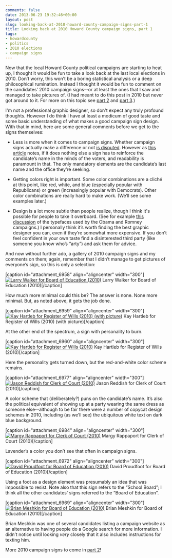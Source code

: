 ```yaml
---
comments: false
date: 2013-06-23 19:32:46+00:00
layout: post
slug: looking-back-at-2010-howard-county-campaign-signs-part-1
title: Looking back at 2010 Howard County campaign signs, part 1
tags:
- howardcounty
- politics
- 2010 elections
- campaign signs
---
```


Now that the local Howard County political campaigns are starting to heat up, I thought it would be fun to take a look back at the last local elections in 2010. Don’t worry, this won’t be a boring statistical analysis or a deep philosophical rumination. Instead I thought it would be fun to comment on the candidates’ 2010 campaign signs--or at least the ones that I saw and managed to take pictures of. (I had meant to do this post in 2010 but never got around to it. For more on this topic see [part 2](/2013/06/24/looking-back-at-2010-howard-county-campaign-signs-part-2/) and [part 3](/2013/06/25/looking-back-at-2010-howard-county-campaign-signs-part-3/).) 

I'm not a professional graphic designer, so don't expect any truly profound thoughts. However I do think I have at least a modicum of good taste and some basic understanding of what makes a good campaign sign design. With that in mind, here are some general comments before we get to the signs themselves:




  * Less is more when it comes to campaign signs. Whether campaign signs actually make a difference or not [is disputed](http://www.slate.com/articles/news_and_politics/victory_lab/2012/01/campaign_signs_do_they_work_.html). However as [this article](http://www.localvictory.com/communications/design-political-signs.html) notes, if it does nothing else a sign has to reinforce the candidate’s name in the minds of the voters, and readability is paramount in that. The only mandatory elements are the candidate’s last name and the office they’re seeking.


  * Getting colors right is important. Some color combinations are a cliché at this point, like red, white, and blue (especially popular with Republicans) or green (increasingly popular with Democrats). Other color combinations are really hard to make work. (We’ll see some examples later.)


  * Design is a lot more subtle than people realize, though I think it's possible for people to take it overboard. (See for example [this discussion](http://www.salon.com/2012/07/23/gotham_vs_mercury_the_presidential_campaign%E2%80%99s_real_issues_salpart/) of the typefaces used by the Obama and Romney campaigns.) I personally think it’s worth finding the best graphic designer you can, even if they’re somewhat more expensive. If you don’t feel confident in your own taste find a disinterested third party (like someone you know who’s “arty”) and ask them for advice.



And now without further ado, a gallery of 2010 campaign signs and my comments on them; again, remember that I didn’t manage to get pictures of everyone’s sign, so this is only a selection:

[caption id="attachment_6958" align="aligncenter" width="300"][![Larry Walker for Board of Education (2010)](http://hecker.files.wordpress.com/2013/06/larry-walker-2010.jpg?w=300)](http://hecker.files.wordpress.com/2013/06/larry-walker-2010.jpg) Larry Walker for Board of Education (2010)[/caption]

How much more minimal could this be? The answer is none. None more minimal. But, as noted above, it gets the job done.

[caption id="attachment_6959" align="aligncenter" width="300"][![Kay Hartleb for Register of Wills (2010) (with picture)](http://hecker.files.wordpress.com/2013/06/kay-hartleb-2010-fancy.jpg?w=300)](http://hecker.files.wordpress.com/2013/06/kay-hartleb-2010-fancy.jpg) Kay Hartleb for Register of Wills (2010) (with picture)[/caption]

At the other end of the spectrum, a sign with personality to burn.

[caption id="attachment_6960" align="aligncenter" width="300"][![Kay Hartleb for Register of Wills (2010)](http://hecker.files.wordpress.com/2013/06/kay-hartleb-2010-plain.jpg?w=300)](http://hecker.files.wordpress.com/2013/06/kay-hartleb-2010-plain.jpg) Kay Hartleb for Register of Wills (2010)[/caption]

Here the personality gets turned down, but the red-and-white color scheme remains.

[caption id="attachment_6977" align="aligncenter" width="300"][![Jason Reddish for Clerk of Court (2010)](http://hecker.files.wordpress.com/2013/06/jason-reddish-20101.jpg?w=300)](http://hecker.files.wordpress.com/2013/06/jason-reddish-20101.jpg) Jason Reddish for Clerk of Court (2010)[/caption]

A color scheme that (deliberately?) puns on the candidate’s name. It’s also the political equivalent of showing up at a party wearing the same dress as someone else--although to be fair there were a number of copycat design schemes in 2010, including (as we’ll see) the ubiquitous white text on dark blue background.

[caption id="attachment_6984" align="aligncenter" width="300"][![Margy Rappaport for Clerk of Court (2010)](http://hecker.files.wordpress.com/2013/06/margy-rappaport-2010.jpg?w=300)](http://hecker.files.wordpress.com/2013/06/margy-rappaport-2010.jpg) Margy Rappaport for Clerk of Court (2010)[/caption]

Lavender’s a color you don’t see that often in campaign signs.

[caption id="attachment_6972" align="aligncenter" width="300"][![David Proudfoot for Board of Education (2010)](http://hecker.files.wordpress.com/2013/06/david-proudfoot-20101.jpg?w=300)](http://hecker.files.wordpress.com/2013/06/david-proudfoot-20101.jpg) David Proudfoot for Board of Education (2010)[/caption]

Using a foot as a design element was presumably an idea that was impossible to resist. Note also that this sign refers to the “School Board”; I think all the other candidates’ signs referred to the “Board of Education”.

[caption id="attachment_6969" align="aligncenter" width="300"][![Brian Meshkin for Board of Education (2010)](http://hecker.files.wordpress.com/2013/06/brian-meshkin-2010.jpg?w=300)](http://hecker.files.wordpress.com/2013/06/brian-meshkin-2010.jpg) Brian Meshkin for Board of Education (2010)[/caption]

Brian Meshkin was one of several candidates listing a campaign website as an alternative to having people do a Google search for more information. I didn’t notice until looking _very_ closely that it also includes instructions for texting him.

More 2010 campaign signs to come in [part 2](/2013/06/24/looking-back-at-2010-howard-county-campaign-signs-part-2/)!


